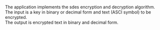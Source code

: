 The application implements the sdes encryption and decryption algorithm.<br/>
The input is a key in binary or decimal form and text (ASCI symbol) to be encrypted.<br/>
The output is encrypted text in binary and decimal form.
